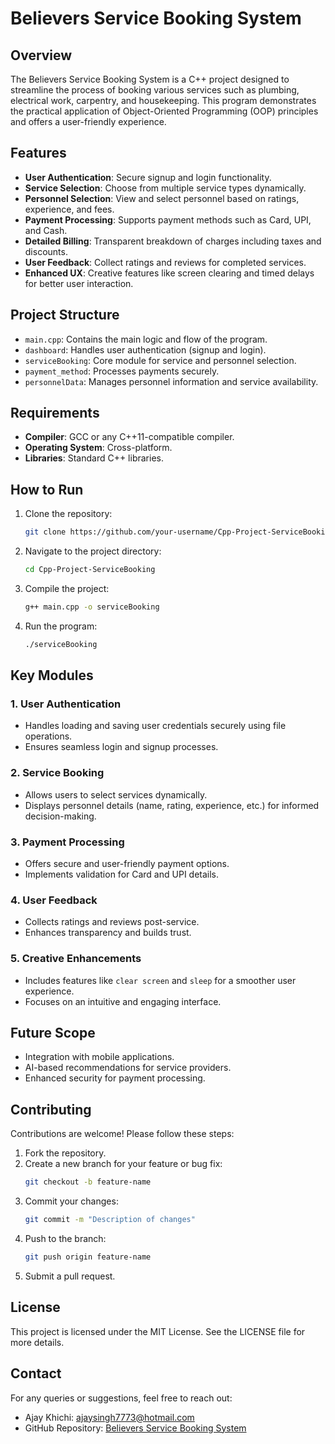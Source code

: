 # Believers Service Booking System

## Overview
The Believers Service Booking System is a C++ project designed to streamline the process of booking various services such as plumbing, electrical work, carpentry, and housekeeping. This program demonstrates the practical application of Object-Oriented Programming (OOP) principles and offers a user-friendly experience.

## Features
- **User Authentication**: Secure signup and login functionality.
- **Service Selection**: Choose from multiple service types dynamically.
- **Personnel Selection**: View and select personnel based on ratings, experience, and fees.
- **Payment Processing**: Supports payment methods such as Card, UPI, and Cash.
- **Detailed Billing**: Transparent breakdown of charges including taxes and discounts.
- **User Feedback**: Collect ratings and reviews for completed services.
- **Enhanced UX**: Creative features like screen clearing and timed delays for better user interaction.

## Project Structure
- `main.cpp`: Contains the main logic and flow of the program.
- `dashboard`: Handles user authentication (signup and login).
- `serviceBooking`: Core module for service and personnel selection.
- `payment_method`: Processes payments securely.
- `personnelData`: Manages personnel information and service availability.

## Requirements
- **Compiler**: GCC or any C++11-compatible compiler.
- **Operating System**: Cross-platform.
- **Libraries**: Standard C++ libraries.

## How to Run
1. Clone the repository:
   ```bash
   git clone https://github.com/your-username/Cpp-Project-ServiceBooking.git
   ```
2. Navigate to the project directory:
   ```bash
   cd Cpp-Project-ServiceBooking
   ```
3. Compile the project:
   ```bash
   g++ main.cpp -o serviceBooking
   ```
4. Run the program:
   ```bash
   ./serviceBooking
   ```

## Key Modules
### 1. User Authentication
- Handles loading and saving user credentials securely using file operations.
- Ensures seamless login and signup processes.

### 2. Service Booking
- Allows users to select services dynamically.
- Displays personnel details (name, rating, experience, etc.) for informed decision-making.

### 3. Payment Processing
- Offers secure and user-friendly payment options.
- Implements validation for Card and UPI details.

### 4. User Feedback
- Collects ratings and reviews post-service.
- Enhances transparency and builds trust.

### 5. Creative Enhancements
- Includes features like `clear screen` and `sleep` for a smoother user experience.
- Focuses on an intuitive and engaging interface.

## Future Scope
- Integration with mobile applications.
- AI-based recommendations for service providers.
- Enhanced security for payment processing.

## Contributing
Contributions are welcome! Please follow these steps:
1. Fork the repository.
2. Create a new branch for your feature or bug fix:
   ```bash
   git checkout -b feature-name
   ```
3. Commit your changes:
   ```bash
   git commit -m "Description of changes"
   ```
4. Push to the branch:
   ```bash
   git push origin feature-name
   ```
5. Submit a pull request.

## License
This project is licensed under the MIT License. See the LICENSE file for more details.

## Contact
For any queries or suggestions, feel free to reach out:
- Ajay Khichi: [ajaysingh7773@hotmail.com](mailto:ajaysingh7773@hotmail.com)
- GitHub Repository: [Believers Service Booking System](https://github.com/ajay-khichi/Cpp-Project-ServiceBooking)

